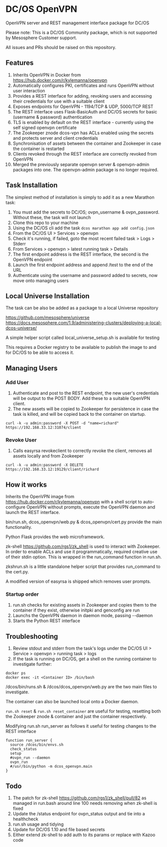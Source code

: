DC/OS OpenVPN
===============

OpenVPN server and REST management interface package for DC/OS

Please note: This is a DC/OS Community package, which is not supported by Mesosphere Customer support.

All issues and PRs should be raised on this repository.

Features
--------------

1. Inherits OpenVPN in Docker from https://hub.docker.com/r/kylemanna/openvpn
1. Automatically configures PKI, certificates and runs OpenVPN without user interaction
1. Provides a REST interface for adding, revoking users and accessing their credentials for use with a suitable client
1. Exposes endpoints for OpenVPN - 1194/TCP & UDP, 5000/TCP REST
1. The REST interface uses Flask-BasicAuth and DC/OS secrets for basic (username & password) authentication
1. TLS is enabled by default on the REST interface - currently using the self signed openvpn certificate
1. The Zookeeper znode dcos-vpn has ACLs enabled using the secrets and protects server and client credentials
1. Synchronisation of assets between the container and Zookeeper in case the container is restarted
1. Clients revoked through the REST interface are correctly revoked from OpenVPN
1. Merged the previously separate openvpn server & openvpn-admin packages into one. The openvpn-admin package is no longer required.

Task Installation
--------------

The simplest method of installation is simply to add it as a new Marathon task:

1. You must add the secrets to DC/OS; ovpn_username & ovpn_password. Without these, the task will not launch
1. Clone this repo to your machine
1. Using the DC/OS cli add the task `dcos marathon app add config.json`
1. From the DC/OS UI > Services > openvpn
1. Check it's running, if failed, goto the most recent failed task > Logs > Stderr
1. From Services > openvpn > latest running task > Details
1. The first endpoint address is the REST interface, the second is the OpenVPN endpoint
1. Launch the first endpoint address and append /test to the end of the URL
1. Authenticate using the username and password added to secrets, now move onto managing users

Local Universe Installation
--------------

The task can be also be added as a package to a local Universe repository

https://github.com/mesosphere/universe
https://docs.mesosphere.com/1.9/administering-clusters/deploying-a-local-dcos-universe/

A simple helper script called local_universe_setup.sh is available for testing

This requires a Docker registry to be available to publish the image to and for DC/OS to be able to access it.

Managing Users
--------------

### Add User
1. Authenticate and post to the REST endpoint, the new user's credentials will be output to the POST BODY. Add these to a suitable OpenVPN client.
1. The new assets will be copied to Zookeeper for persistence in case the task is killed, and will be copied back to the container on startup.
```
curl -k -u admin:password -X POST -d "name=richard" https://192.168.33.12:31074/client
```

### Revoke User
1. Calls easyrsa revokeclient to correctly revoke the client, removes all assets locally and from Zookeeper
```
curl -k -u admin:password -X DELETE https://192.168.33.12:19129/client/richard
```

How it works
--------------

Inherits the OpenVPN image from https://hub.docker.com/r/kylemanna/openvpn with a shell script to auto-configure OpenVPN without prompts, execute
the OpenVPN daemon and launch the REST interface.

bin/run.sh, dcos_openvpn/web.py & dcos_openvpn/cert.py provide the main functionality.

Python Flask provides the web microframework.

zk-shell https://github.com/rgs1/zk_shell is used to interact with Zookeeper. In order to enable ACLs and use it programmatically, required creative
use of their stdin option. This is wrapped in the run_command function in run.sh.

zkshrun.sh is a little standalone helper script that provides run_command to the cert.py.

A modified version of easyrsa is shipped which removes user prompts.

### Startup order
1. run.sh checks for existing assets in Zookeeper and copies them to the container if they exist, otherwise initpki and genconfig are run
1. Launchs the OpenVPN daemon in daemon mode, passing --daemon
1. Starts the Python REST interface


Troubleshooting
--------------

1. Review stdout and stderr from the task's logs under the DC/OS UI > Service > openvpn > running task > logs
2. If the task is running on DC/OS, get a shell on the running container to investigate further:
```
docker ps
docker exec -it <Container ID> /bin/bash
```
/dcos/bin/runs.sh & /dcos/dcos_openvpn/web.py are the two main files to investigate.

The container can also be launched local onto a Docker daemon.

`run.sh reset` & `run.sh reset_container` are useful for testing, resetting both the Zookeeper znode & container and just the container respectively.

Modifying run.sh run_server as follows it useful for testing changes to the REST interface

```
function run_server {
  source /dcos/bin/envs.sh
  check_status
  setup
  #ovpn_run --daemon
  ovpn_run
  #/usr/bin/python -m dcos_openvpn.main
}
```

Todo
--------------
1. The patch for zk-shell https://github.com/rgs1/zk_shell/pull/82 as managed in run.bash around line 100 needs removing when zk-shell is fixed
1. Update the /status endpoint for ovpn_status output and tie into a healthcheck
1. run.sh usage and tidying
1. Update for DC/OS 1.10 and file based secrets
1. Either extend zk-shell to add auth to its params or replace with Kazoo code

